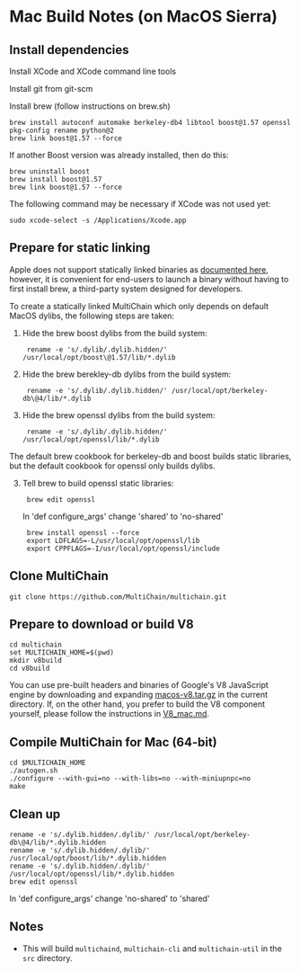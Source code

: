 # Mac Build Notes (on MacOS Sierra)

## Install dependencies

Install XCode and XCode command line tools

Install git from git-scm

Install brew (follow instructions on brew.sh)

    brew install autoconf automake berkeley-db4 libtool boost@1.57 openssl pkg-config rename python@2
    brew link boost@1.57 --force

If another Boost version was already installed, then do this:

    brew uninstall boost
    brew install boost@1.57
    brew link boost@1.57 --force
	
The following command may be necessary if XCode was not used yet:

    sudo xcode-select -s /Applications/Xcode.app

## Prepare for static linking

Apple does not support statically linked binaries as [documented here](https://developer.apple.com/library/content/qa/qa1118/_index.html), however, it is convenient for end-users to launch a binary without having to first install brew, a third-party system designed for developers.

To create a statically linked MultiChain which only depends on default MacOS dylibs, the following steps are taken:

1. Hide the brew boost dylibs from the build system:

        rename -e 's/.dylib/.dylib.hidden/' /usr/local/opt/boost\@1.57/lib/*.dylib

2. Hide the brew berekley-db dylibs from the build system:

        rename -e 's/.dylib/.dylib.hidden/' /usr/local/opt/berkeley-db\@4/lib/*.dylib

3. Hide the brew openssl dylibs from the build system:

        rename -e 's/.dylib/.dylib.hidden/' /usr/local/opt/openssl/lib/*.dylib

The default brew cookbook for berkeley-db and boost builds static libraries, but the default cookbook for openssl only builds dylibs.

3. Tell brew to build openssl static libraries:

        brew edit openssl
        
    In 'def configure_args' change 'shared' to 'no-shared'
    
        brew install openssl --force
        export LDFLAGS=-L/usr/local/opt/openssl/lib
        export CPPFLAGS=-I/usr/local/opt/openssl/include

## Clone MultiChain

    git clone https://github.com/MultiChain/multichain.git


## Prepare to download or build V8

    cd multichain
    set MULTICHAIN_HOME=$(pwd)
    mkdir v8build
    cd v8build

    
You can use pre-built headers and binaries of Google's V8 JavaScript engine by downloading and expanding [macos-v8.tar.gz](https://github.com/MultiChain/multichain-binaries/raw/master/macos-v8.tar.gz) in the current directory. If, on the other hand, you prefer to build the V8 component yourself, please follow the instructions in [V8_mac.md](/V8_mac.md/).

## Compile MultiChain for Mac (64-bit)

    cd $MULTICHAIN_HOME
    ./autogen.sh
    ./configure --with-gui=no --with-libs=no --with-miniupnpc=no
    make

## Clean up

    rename -e 's/.dylib.hidden/.dylib/' /usr/local/opt/berkeley-db\@4/lib/*.dylib.hidden
    rename -e 's/.dylib.hidden/.dylib/' /usr/local/opt/boost/lib/*.dylib.hidden
    rename -e 's/.dylib.hidden/.dylib/' /usr/local/opt/openssl/lib/*.dylib.hidden
    brew edit openssl
    
In 'def configure_args' change 'no-shared' to 'shared'

## Notes

* This will build `multichaind`, `multichain-cli` and `multichain-util` in the `src` directory.
